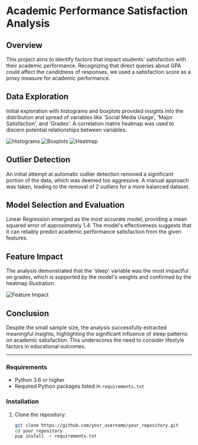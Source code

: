 
# Academic Performance Satisfaction Analysis

## Overview
This project aims to identify factors that impact students' satisfaction with their academic performance. Recognizing that direct queries about GPA could affect the candidness of responses, we used a satisfaction score as a proxy measure for academic performance.

## Data Exploration
Initial exploration with histograms and boxplots provided insights into the distribution and spread of variables like 'Social Media Usage', 'Major Satisfaction', and 'Grades'. A correlation matrix heatmap was used to discern potential relationships between variables.

![Histograms](histogram.png)
![Boxplots](boxplot.png)
![Heatmap](heatmap.png)

## Outlier Detection
An initial attempt at automatic outlier detection removed a significant portion of the data, which was deemed too aggressive. A manual approach was taken, leading to the removal of 2 outliers for a more balanced dataset.

## Model Selection and Evaluation
Linear Regression emerged as the most accurate model, providing a mean squared error of approximately 1.4. The model's effectiveness suggests that it can reliably predict academic performance satisfaction from the given features.

## Feature Impact
The analysis demonstrated that the 'sleep' variable was the most impactful on grades, which is supported by the model's weights and confirmed by the heatmap illustration.

![Feature Impact](plot0.35.png)

## Conclusion
Despite the small sample size, the analysis successfully extracted meaningful insights, highlighting the significant influence of sleep patterns on academic satisfaction. This underscores the need to consider lifestyle factors in educational outcomes.

---
### Requirements

- Python 3.6 or higher
- Required Python packages listed in `requirements.txt`

### Installation

1. Clone the repository:
   ```bash
   git clone https://github.com/your_username/your_repository.git
   cd your_repository
   pip install -r requirements.txt